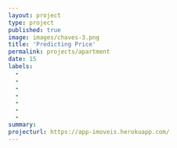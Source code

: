 ```yaml
---
layout: project
type: project
published: true
image: images/chaves-3.png
title: 'Predicting Price'
permalink: projects/apartment
date: 15
labels:
  -  
  - 
  - 
  - 
  - 
  - 
  - 
summary: 
projecturl: https://app-imoveis.herokuapp.com/
---
```

